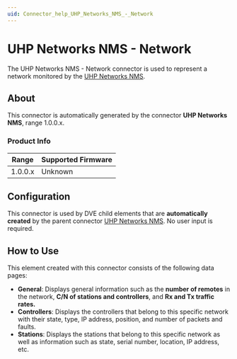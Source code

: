 ```yaml
---
uid: Connector_help_UHP_Networks_NMS_-_Network
---
```


# UHP Networks NMS - Network

The UHP Networks NMS - Network connector is used to represent a network monitored by the [UHP Networks NMS](xref:Connector_help_UHP_Networks_NMS).

## About

This connector is automatically generated by the connector **UHP Networks NMS**, range 1.0.0.x.

### Product Info

| **Range** | **Supported Firmware** |
|-----------|------------------------|
| 1.0.0.x   | Unknown                |

## Configuration

This connector is used by DVE child elements that are **automatically created** by the parent connector [UHP Networks NMS](xref:Connector_help_UHP_Networks_NMS). No user input is required.

## How to Use

This element created with this connector consists of the following data pages:

- **General**: Displays general information such as the **number of remotes** in the network, **C/N of stations and controllers**, and **Rx and Tx traffic rates.**
- **Controllers**: Displays the controllers that belong to this specific network with their state, type, IP address, position, and number of packets and faults.
- **Stations**: Displays the stations that belong to this specific network as well as information such as state, serial number, location, IP address, etc.
